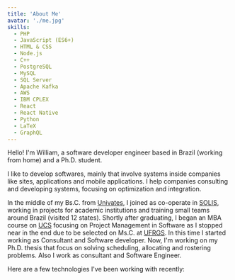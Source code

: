 ```yaml
---
title: 'About Me'
avatar: './me.jpg'
skills:
  - PHP
  - JavaScript (ES6+)
  - HTML & CSS
  - Node.js
  - C++
  - PostgreSQL
  - MySQL
  - SQL Server
  - Apache Kafka
  - AWS
  - IBM CPLEX
  - React
  - React Native
  - Python
  - LaTeX
  - GraphQL
---
```


Hello! I'm William, a software developer engineer based in Brazil (working from home) and a Ph.D. student.

I like to develop softwares, mainly that involve systems inside companies like sites, applications and mobile applications. I help companies consulting and developing systems, focusing on optimization and integration.

In the middle of my Bs.C. from [Univates](https://www.univates.br/), I joined as co-operate in [SOLIS](https://www.solis.com.br), working in projects for academic institutions and training small teams around Brazil (visited 12 states). Shortly after graduating, I began an MBA course on [UCS](https://www.ucs.br) focusing on Project Management in Software as I stopped near in the end due to be selected on Ms.C. at [UFRGS](http://www.ufrgs.br). In this time I started working as Consultant and Software developer. Now, I'm working on my Ph.D. thesis that focus on solving scheduling, allocating and rostering problems. Also I work as consultant and Software Engineer.

Here are a few technologies I've been working with recently:

